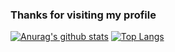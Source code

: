 ### Thanks for visiting my profile

[![Anurag's github stats](https://github-readme-stats.vercel.app/api?username=seanghay&show_icons=true&&line_height=40)](https://github.com/anuraghazra/github-readme-stats)
[![Top Langs](https://github-readme-stats.vercel.app/api/top-langs/?username=seanghay&show_icons=true)](https://github.com/anuraghazra/github-readme-stats)

